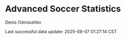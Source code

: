 # Advanced Soccer Statistics
Denis Ostroushko

<!-- gfm -->

Last successful data update: 2025-08-07 01:27:14 CST
